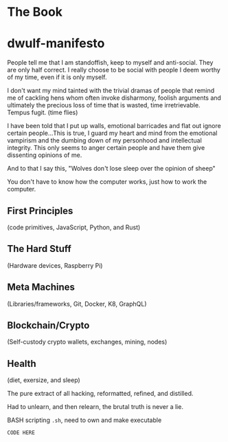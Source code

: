 # The Book
# dwulf-manifesto

People tell me that I am standoffish, keep to myself and anti-social.   They are only half correct.   I really choose to be social with people I deem worthy of my time, even if it is only myself.

I don't want my mind tainted with the trivial dramas of people that remind me of cackling hens whom often invoke disharmony, foolish arguments and ultimately the precious loss of time that is wasted, time irretrievable. Tempus fugit. (time flies)

I have been told that I put up walls, emotional barricades and flat out ignore certain people...This is true, I guard my heart and mind from the emotional vampirism  and the dumbing down of my personhood and intellectual integrity.   This only seems to anger certain people and have them give dissenting opinions of me.

And to that I say this,
"Wolves don't lose sleep over the opinion of sheep"



You don't have to know how the computer works, just how to work the computer.

## First Principles
(code primitives, JavaScript, Python, and Rust)

## The Hard Stuff
(Hardware devices, Raspberry Pi)

## Meta Machines
(Libraries/frameworks, Git, Docker, K8, GraphQL)

## Blockchain/Crypto
(Self-custody crypto wallets, exchanges, mining, nodes)

## Health
(diet, exersize, and sleep)


The pure extract of all hacking, reformatted, refined, and distilled. 

Had to unlearn, and then relearn, the brutal truth is never a lie.

BASH scripting `.sh`, need to own and make executable

`CODE HERE`
